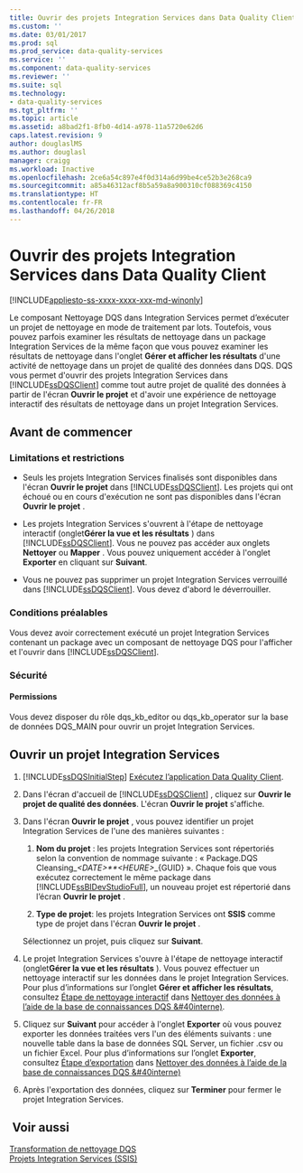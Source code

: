 ```yaml
---
title: Ouvrir des projets Integration Services dans Data Quality Client | Microsoft Docs
ms.custom: ''
ms.date: 03/01/2017
ms.prod: sql
ms.prod_service: data-quality-services
ms.service: ''
ms.component: data-quality-services
ms.reviewer: ''
ms.suite: sql
ms.technology:
- data-quality-services
ms.tgt_pltfrm: ''
ms.topic: article
ms.assetid: a8bad2f1-8fb0-4d14-a978-11a5720e62d6
caps.latest.revision: 9
author: douglaslMS
ms.author: douglasl
manager: craigg
ms.workload: Inactive
ms.openlocfilehash: 2ce6a54c897e4f0d314a6d99be4ce52b3e268ca9
ms.sourcegitcommit: a85a46312acf8b5a59a8a900310cf088369c4150
ms.translationtype: HT
ms.contentlocale: fr-FR
ms.lasthandoff: 04/26/2018
---
```

# <a name="open-integration-services-projects-in-data-quality-client"></a>Ouvrir des projets Integration Services dans Data Quality Client

[!INCLUDE[appliesto-ss-xxxx-xxxx-xxx-md-winonly](../includes/appliesto-ss-xxxx-xxxx-xxx-md-winonly.md)]

  Le composant Nettoyage DQS dans Integration Services permet d’exécuter un projet de nettoyage en mode de traitement par lots. Toutefois, vous pouvez parfois examiner les résultats de nettoyage dans un package Integration Services de la même façon que vous pouvez examiner les résultats de nettoyage dans l'onglet **Gérer et afficher les résultats** d'une activité de nettoyage dans un projet de qualité des données dans DQS. DQS vous permet d'ouvrir des projets Integration Services dans [!INCLUDE[ssDQSClient](../includes/ssdqsclient-md.md)] comme tout autre projet de qualité des données à partir de l'écran **Ouvrir le projet** et d'avoir une expérience de nettoyage interactif des résultats de nettoyage dans un projet Integration Services.  
  
##  <a name="BeforeYouBegin"></a> Avant de commencer  
  
###  <a name="LimitationsRestrictions"></a> Limitations et restrictions  
  
-   Seuls les projets Integration Services finalisés sont disponibles dans l'écran **Ouvrir le projet** dans [!INCLUDE[ssDQSClient](../includes/ssdqsclient-md.md)]. Les projets qui ont échoué ou en cours d'exécution ne sont pas disponibles dans l'écran **Ouvrir le projet** .  
  
-   Les projets Integration Services s'ouvrent à l'étape de nettoyage interactif (onglet**Gérer la vue et les résultats** ) dans [!INCLUDE[ssDQSClient](../includes/ssdqsclient-md.md)]. Vous ne pouvez pas accéder aux onglets **Nettoyer** ou **Mapper** . Vous pouvez uniquement accéder à l'onglet **Exporter** en cliquant sur **Suivant**.  
  
-   Vous ne pouvez pas supprimer un projet Integration Services verrouillé dans [!INCLUDE[ssDQSClient](../includes/ssdqsclient-md.md)]. Vous devez d'abord le déverrouiller.  
  
###  <a name="Prerequisites"></a> Conditions préalables  
 Vous devez avoir correctement exécuté un projet Integration Services contenant un package avec un composant de nettoyage DQS pour l'afficher et l'ouvrir dans [!INCLUDE[ssDQSClient](../includes/ssdqsclient-md.md)].  
  
###  <a name="Security"></a> Sécurité  
  
####  <a name="Permissions"></a> Permissions  
 Vous devez disposer du rôle dqs_kb_editor ou dqs_kb_operator sur la base de données DQS_MAIN pour ouvrir un projet Integration Services.  
  
  
##  <a name="Open"></a> Ouvrir un projet Integration Services  
  
1.  [!INCLUDE[ssDQSInitialStep](../includes/ssdqsinitialstep-md.md)] [Exécutez l’application Data Quality Client](../data-quality-services/run-the-data-quality-client-application.md).  
  
2.  Dans l'écran d'accueil de [!INCLUDE[ssDQSClient](../includes/ssdqsclient-md.md)] , cliquez sur **Ouvrir le projet de qualité des données**. L'écran **Ouvrir le projet** s'affiche.  
  
3.  Dans l'écran **Ouvrir le projet** , vous pouvez identifier un projet Integration Services de l'une des manières suivantes :  
  
    1.  **Nom du projet** : les projets Integration Services sont répertoriés selon la convention de nommage suivante : « Package.DQS Cleansing_*\<DATE>**\<HEURE>*_{GUID} ». Chaque fois que vous exécutez correctement le même package dans [!INCLUDE[ssBIDevStudioFull](../includes/ssbidevstudiofull-md.md)], un nouveau projet est répertorié dans l’écran **Ouvrir le projet** .  
  
    2.  **Type de projet**: les projets Integration Services ont **SSIS** comme type de projet dans l'écran **Ouvrir le projet** .  
  
     Sélectionnez un projet, puis cliquez sur **Suivant**.  
  
4.  Le projet Integration Services s'ouvre à l'étape de nettoyage interactif (onglet**Gérer la vue et les résultats** ). Vous pouvez effectuer un nettoyage interactif sur les données dans le projet Integration Services. Pour plus d’informations sur l’onglet **Gérer et afficher les résultats**, consultez [Étape de nettoyage interactif](../data-quality-services/cleanse-data-using-dqs-internal-knowledge.md#Interactive) dans [Nettoyer des données à l’aide de la base de connaissances DQS &#40interne&#41;](../data-quality-services/cleanse-data-using-dqs-internal-knowledge.md).  
  
5.  Cliquez sur **Suivant** pour accéder à l'onglet **Exporter** où vous pouvez exporter les données traitées vers l'un des éléments suivants : une nouvelle table dans la base de données SQL Server, un fichier .csv ou un fichier Excel. Pour plus d’informations sur l’onglet **Exporter**, consultez [Étape d’exportation](../data-quality-services/cleanse-data-using-dqs-internal-knowledge.md#Export) dans [Nettoyer des données à l’aide de la base de connaissances DQS &#40interne&#41;](../data-quality-services/cleanse-data-using-dqs-internal-knowledge.md)  
  
6.  Après l'exportation des données, cliquez sur **Terminer** pour fermer le projet Integration Services.  

  
## <a name="see-also"></a> Voir aussi  
 [Transformation de nettoyage DQS](../integration-services/data-flow/transformations/dqs-cleansing-transformation.md)   
 [Projets Integration Services (SSIS)](../integration-services/integration-services-ssis-projects-and-solutions.md)  
  
  

